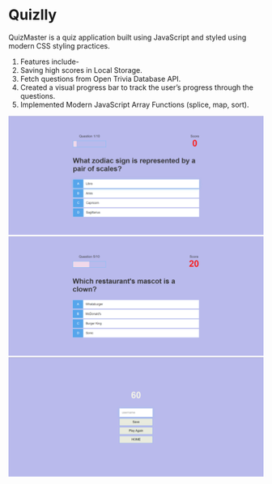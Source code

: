 # Quizlly
QuizMaster is a quiz application built using JavaScript and styled using modern CSS styling practices.
1. Features include-
2. Saving high scores in Local Storage.
3. Fetch questions from Open Trivia Database API.
4. Created a visual progress bar to track the user’s progress through the questions.
5. Implemented Modern JavaScript Array Functions (splice, map, sort).


 ![Alt Text](https://github.com/ss-shrishi2000/QUIZZ-App/blob/main/Quiz1.png)
 ![Alt_Text](https://github.com/ss-shrishi2000/QUIZZ-App/blob/main/Quiz2.png)
  ![Alt_Text](https://github.com/ss-shrishi2000/QUIZZ-App/blob/main/Quiz3.png)
